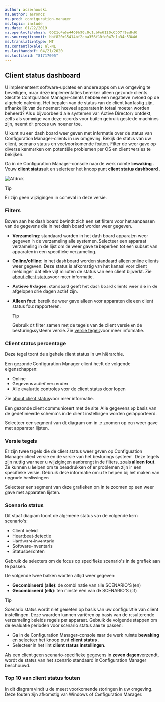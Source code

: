 ```yaml
---
author: aczechowski
ms.author: aaroncz
ms.prod: configuration-manager
ms.topic: include
ms.date: 01/22/2019
ms.openlocfilehash: 8621c4a9e4469b98c8c1cb8e6128c6507f9edbd6
ms.sourcegitcommit: bbf820c35414bf2cba356f30fe047c1a34c5384d
ms.translationtype: MT
ms.contentlocale: nl-NL
ms.lasthandoff: 04/21/2020
ms.locfileid: "81717095"
---
```

## <a name="client-health-dashboard"></a><a name="bkmk_health"></a>Client status dashboard
<!--3599209-->

U implementeert software-updates en andere apps om uw omgeving te beveiligen, maar deze implementaties bereiken alleen gezonde clients. Slechte Configuration Manager-clients hebben een negatieve invloed op de algehele naleving. Het bepalen van de status van de client kan lastig zijn, afhankelijk van de noemer: hoeveel apparaten in totaal moeten worden beheerd? Als u bijvoorbeeld alle systemen van Active Directory ontdekt, zelfs als sommige van deze records voor buiten gebruik gestelde machines zijn, neemt dit proces uw noemer toe. 

U kunt nu een dash board weer geven met informatie over de status van Configuration Manager-clients in uw omgeving. Bekijk de status van uw client, scenario status en veelvoorkomende fouten. Filter de weer gave op diverse kenmerken om potentiële problemen per OS en client versies te bekijken. 

Ga in de Configuration Manager-console naar de werk ruimte **bewaking** . Vouw **client status**uit en selecteer het knoop punt **client status dashboard** . 

![Afdruk](../../media/3599209-client-health-dashboard.png)

> [!Tip]  
> Er zijn geen wijzigingen in ccmeval in deze versie.  


### <a name="filters"></a>Filters

Boven aan het dash board bevindt zich een set filters voor het aanpassen van de gegevens die in het dash board worden weer gegeven.

- **Verzameling**: standaard worden in het dash board apparaten weer gegeven in de verzameling alle systemen. Selecteer een apparaat verzameling in de lijst om de weer gave te beperken tot een subset van apparaten in een specifieke verzameling.  

- **Online/offline**: in het dash board worden standaard alleen online clients weer gegeven. Deze status is afkomstig van het kanaal voor client meldingen dat elke vijf minuten de status van een client bijwerkt. Zie [about client status](../../../../clients/manage/monitor-clients.md#bkmk_about)voor meer informatie.  

- **Actieve \# dagen**: standaard geeft het dash board clients weer die in de afgelopen drie dagen actief zijn.  

- **Alleen fout**: bereik de weer gave alleen voor apparaten die een client status fout rapporteren.  

    > [!Tip]  
    > Gebruik dit filter samen met de tegels van de client versie en de besturingssysteem versie. Zie [versie tegels](#version-tiles)voor meer informatie. 


### <a name="client-health-percentage"></a>Client status percentage

Deze tegel toont de algehele client status in uw hiërarchie. 

Een gezonde Configuration Manager client heeft de volgende eigenschappen: 
- Online  
- Gegevens actief verzenden  
- Alle evaluatie controles voor de client status door lopen  

Zie [about client status](../../../../clients/manage/monitor-clients.md#bkmk_about)voor meer informatie.

Een gezonde client communiceert met de site. Alle gegevens op basis van de gedefinieerde schema's in de client instellingen worden gerapporteerd.

Selecteer een segment van dit diagram om in te zoomen op een weer gave met apparaten lijsten.


### <a name="version-tiles"></a>Versie tegels

Er zijn twee tegels die de client status weer geven op Configuration Manager client versie en de versie van het besturings systeem. Deze tegels zijn nuttig wanneer u wijzigingen aanbrengt in de filters, zoals **alleen fout**. Ze kunnen u helpen om te benadrukken of er problemen zijn in een specifieke versie. Gebruik deze informatie om u te helpen bij het maken van upgrade beslissingen. 

Selecteer een segment van deze grafieken om in te zoomen op een weer gave met apparaten lijsten.


### <a name="scenario-health"></a>Scenario status

Dit staaf diagram toont de algemene status van de volgende kern scenario's: 
- Client beleid
- Heartbeat-detectie
- Hardware-inventaris
- Software-inventaris
- Statusberichten

Gebruik de selecters om de focus op specifieke scenario's in de grafiek aan te passen. 

De volgende twee balken worden altijd weer gegeven:

- **Gecombineerd (alle)**: de combi natie van alle SCENARIO'S (en)  
- **Gecombineerd (elk)**: ten minste één van de SCENARIO'S (of)

> [!Tip]  
> Scenario status wordt niet gemeten op basis van uw configuratie van client instellingen. Deze waarden kunnen variëren op basis van de resulterende verzameling beleids regels per apparaat. Gebruik de volgende stappen om de evaluatie perioden voor scenario status aan te passen:
> - Ga in de Configuration Manager-console naar de werk ruimte **bewaking** en selecteer het knoop punt **client status** .  
> - Selecteer in het lint **client status instellingen**.  
> 
> Als een client geen scenario-specifieke gegevens in **zeven dagen**verzendt, wordt de status van het scenario standaard in Configuration Manager beschouwd.


### <a name="top-10-client-health-failures"></a>Top 10 van client status fouten

In dit diagram vindt u de meest voorkomende storingen in uw omgeving. Deze fouten zijn afkomstig van Windows of Configuration Manager. 

<!-- The following list includes some of the more common failures overall:

#### Failure 1 title
Failure 1 description

Solution for failure 1 -->
